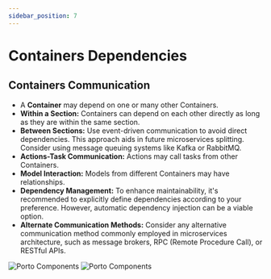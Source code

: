 ```yaml
---
sidebar_position: 7
---
```


# Containers Dependencies

## Containers Communication

- A **Container** may depend on one or many other Containers.
- **Within a Section:** Containers can depend on each other directly as long as they are within the same section.
- **Between Sections:** Use event-driven communication to avoid direct dependencies. This approach aids in future microservices splitting. Consider using message queuing systems like Kafka or RabbitMQ.
- **Actions-Task Communication:** Actions may call tasks from other Containers.
- **Model Interaction:** Models from different Containers may have relationships.
- **Dependency Management:** To enhance maintainability, it's recommended to explicitly define dependencies according to your preference. However, automatic dependency injection can be a viable option.
- **Alternate Communication Methods:** Consider any alternative communication method commonly employed in microservices architecture, such as message brokers, RPC (Remote Procedure Call), or RESTful APIs.


<div style={{display: 'flex', justifyContent: 'space-between'}}>
    <img src="/Porto/img/porto_components_2.png" alt="Porto Components" style={{width: '20%'}} />
    <img src="/Porto/img/porto_components_2.png" alt="Porto Components" style={{width: '20%'}} />
</div>